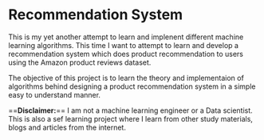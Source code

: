 # Recommendation System

This is my yet another attempt to learn and implenent different machine learning algorithms. This time I want to attempt to learn and develop a recommendation system which does product recommendation to users using the Amazon product reviews dataset.


The objective of this project is to learn the theory and implementaion of algorithms behind designing a product recommendation system in a simple easy to understand manner. 

==**Disclaimer:**== I am not a machine learning engineer or a Data scientist. This is also a sef learning project where I learn from other study materials, blogs and articles from the internet.



